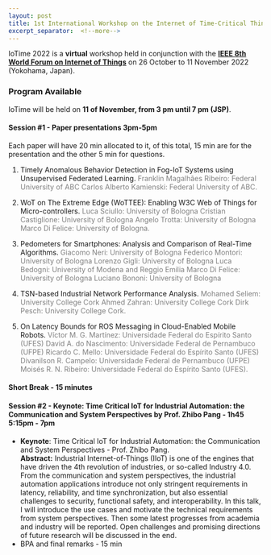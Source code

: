 ```yaml
---
layout: post
title: 1st International Workshop on the Internet of Time-Critical Things
excerpt_separator:  <!--more-->
---
```


 IoTime 2022 is a **virtual** workshop held in conjunction with the **[IEEE 8th World Forum on Internet of Things](https://wfiot2022.iot.ieee.org/)** on 26 October to 11 November 2022 (Yokohama, Japan).

### **Program Available**

IoTime will be held on **11 of November, from 3 pm until 7 pm (JSP)**. 


#### **Session #1 - Paper presentations**  3pm-5pm
Each paper will have 20 min allocated to it, of this total, 15 min are for the presentation and the other 5 min for questions. 

1. Timely Anomalous Behavior Detection in Fog-IoT Systems using Unsupervised Federated Learning.
<span style="color:gray">Franklin Magalhães Ribeiro: Federal University of ABC Carlos Alberto Kamienski: Federal University of ABC.</span>

2. WoT on The Extreme Edge (WoTTEE): Enabling W3C Web of Things for Micro-controllers.<span style="color:gray"> 
Luca Sciullo: University of Bologna Cristian Castiglione: University of Bologna Angelo Trotta: University of Bologna Marco Di Felice: University of Bologna.</span>
3. Pedometers for Smartphones: Analysis and Comparison of Real-Time Algorithms. <span style="color:gray">
Giacomo Neri: University of Bologna Federico Montori: University of Bologna Lorenzo Gigli: University of Bologna Luca Bedogni: University of Modena and Reggio Emilia Marco Di Felice: University of Bologna Luciano Bononi: University of Bologna
4. TSN-based Industrial Network Performance Analysis. <span style="color:gray">
Mohamed Seliem: University College Cork Ahmed Zahran: University College Cork Dirk Pesch: University College Cork. </span>
5. On Latency Bounds for ROS Messaging in Cloud-Enabled Mobile Robots. <span style="color:gray">
Víctor M. G. Martínez: Universidade Federal do Espírito Santo (UFES) David A.  do Nascimento: Universidade Federal de Pernambuco (UFPE) Ricardo C. Mello: Universidade Federal do Espírito Santo (UFES) Divanilson R.  Campelo: Universidade Federal de Pernambuco (UFPE) Moisés R. N. Ribeiro: Universidade Federal do Espírito Santo (UFES).</span>

#### **Short Break - 15 minutes**

#### **Session #2 - Keynote: Time Critical IoT for Industrial Automation: the Communication and System Perspectives by Prof. Zhibo Pang - 1h45** 5:15pm - 7pm

* **Keynote**: Time Critical IoT for Industrial Automation: the Communication and System Perspectives - Prof. Zhibo Pang. <br>
**Abstract:** Industrial Internet-of-Things (IIoT) is one of the engines that have driven the 4th revolution of industries, or so-called Industry 4.0. From the communication and system perspectives, the industrial automation applications introduce not only stringent requirements in latency, reliability, and time synchronization, but also essential challenges to security, functional safety, and interoperability. In this talk, I will introduce the use cases and motivate the technical requirements from system perspectives. Then some latest progresses from academia and industry will be reported. Open challenges and promising directions of future research will be discussed in the end.  
* BPA and final remarks - 15 min


